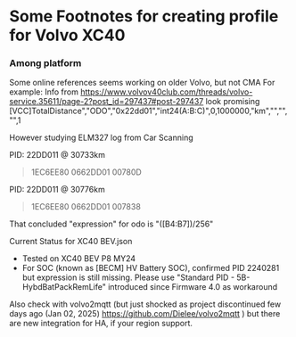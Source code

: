 # Some Footnotes for creating profile for Volvo XC40

### Among platform

Some online references seems working on older Volvo, but not CMA
For example:
Info from https://www.volvov40club.com/threads/volvo-service.35611/page-2?post_id=297437#post-297437 look promising
[VCC]TotalDistance","ODO","0x22dd01","int24(A:B:C)",0,1000000,"km","","","",1

However studying ELM327 log from Car Scanning

PID: 22DD011 @ 30733km

> 1EC6EE80 0662DD01 00780D

PID: 22DD011 @ 30776km

> 1EC6EE80 0662DD01 007838

That concluded "expression" for odo is "([B4:B7])/256"

Current Status for XC40 BEV.json

- Tested on XC40 BEV P8 MY24
- For SOC (known as [BECM] HV Battery SOC), confirmed PID 2240281 but expression is still missing. Please use "Standard PID - 5B-HybdBatPackRemLife" introduced since Firmware 4.0 as workaround

Also check with volvo2mqtt (but just shocked as project discontinued few days ago (Jan 02, 2025) https://github.com/Dielee/volvo2mqtt ) but there are new integration for HA, if your region support.
